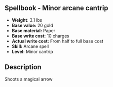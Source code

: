 ## Spellbook - Minor arcane cantrip
- **Weight:** 3.1 lbs
- **Base value:** 20 gold
- **Base material:** Paper
- **Base write cost:** 10 charges
- **Actual write cost:** From half to full base cost
- **Skill:** Arcane spell
- **Level:** Minor cantrip
## Description
Shoots a magical arrow
